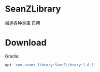 # SeanZLibrary
搬运各种类库 自用

# Download
Gradle:
```groovy
api 'com.seanz.library:SeanZLibrary:1.0.1'
```

